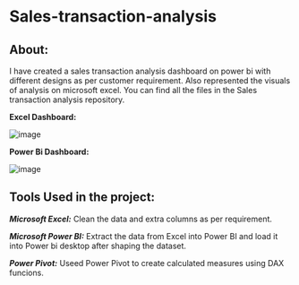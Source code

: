 # Sales-transaction-analysis
## About:

I have created a sales transaction analysis dashboard on power bi with different designs as per customer requirement.
Also represented the visuals of analysis on microsoft excel.
You can find all the files in the Sales transaction analysis repository.

**Excel Dashboard:**

![image](https://user-images.githubusercontent.com/92555446/182907820-c97f471f-ffd2-4a7b-8173-30ac555b379b.png)

**Power Bi Dashboard:**

![image](https://user-images.githubusercontent.com/92555446/182911472-96c01ca8-6d92-4209-a9dd-5c88f9aeb0a1.png)

## Tools Used in the project:

**_Microsoft Excel:_** Clean the data and extra columns as per requirement.

**_Microsoft Power BI:_** Extract the data from Excel into Power BI and load it into Power bi desktop after shaping the dataset.

**_Power Pivot:_** Useed Power Pivot to create calculated measures using DAX funcions.
